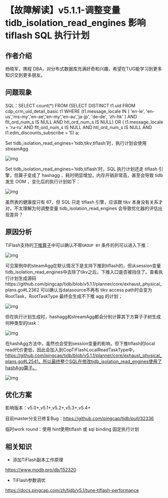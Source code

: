 # 【故障解读】v5.1.1-调整变量 tidb_isolation_read_engines 影响 tiflash SQL 执行计划

## 作者介绍

杨晓军，携程 DBA，对分布式数据库充满好奇和兴趣，希望在TUG能学习到更多知识交到更多朋友。



## 问题现象

SQL：SELECT count(*) FROM (SELECT DISTINCT t1.uid FROM cdp_crm_uid_detail_basic t1 WHERE (t1.message_locale IN ( 'en-ie', 'en-us','ms-my','en-ae','en-my','en-au','ja-jp', 'de-de', 'zh-hk' ) AND flt_ord_num_s IS NULL AND htl_ord_num_s IS NULL) OR ( t1.message_locale = 'ru-ru' AND       flt_ord_num_s IS NULL AND htl_ord_num_s IS NULL AND t1.edm_discounts_subscribe = 1)) a;

Set tidb_isolation_read_engines='tidb,tikv,tiflash'时，执行计划会使用streamAgg

![img](https://pingcap.feishu.cn/space/api/box/stream/download/asynccode/?code=ZGVkNzMxZDcyMGEyNjNjYjUzMzA1YTlmOTk0NGI0OTNfVVdCVW96djI5OHNuWmVBT1Btc1g3bU1hTEVRSVpRNU5fVG9rZW46Ym94Y25nM29FMXpyNlpWWVFWUmVWOXpnekpiXzE2NTAxNjQwMTk6MTY1MDE2NzYxOV9WNA)

Set tidb_isolation_read_engines='tidb,tiflash'时，SQL 执行计划还走 tiflash 引擎，但算子变成了 hashagg ，耗时明显增加，内存开销非常高，甚至会导致 tidb 发生 OOM ，变化后的执行计划如下：

![img](https://pingcap.feishu.cn/space/api/box/stream/download/asynccode/?code=OTNjMGE3MTg2ZGZmNjRhMDk0NThhNTkwOTIwNDAyZmVfaUR5QlFWZGVwMlV4dWZJUkUyZngwMWxVVE9va01yQXpfVG9rZW46Ym94Y25TZHpIQU9ZQW5pVU1sZ1B2OHdsakxmXzE2NTAxNjQwMTk6MTY1MDE2NzYxOV9WNA)

虽然表的健康度只有 67，但 SQL 只走 tiflash 引擎，应该跟 tikv 本身没有关系才对，不太理解为何调整变量 tidb_isolation_read_engines 会导致优化器的评估出现差异？



## 原因分析

TiFlash支持的[下推算子](https://docs.pingcap.com/zh/tidb/v5.1/use-tiflash#tiflash-支持的计算下推)中可以确认不带`GROUP BY` 条件的列可以进入下推：

![img](https://pingcap.feishu.cn/space/api/box/stream/download/asynccode/?code=YzFjMDdjOTI4ZDkzNDc2NTkxMjBhOTRkYjYxZjJjNDFfMURYNnVxaTBVNmJvTVh6NlN0OHV4cDJJdEhQaGdvRUhfVG9rZW46Ym94Y25JWUVLREhYaW8zRUx1RHNieTl0UTNkXzE2NTAxNjQwMTk6MTY1MDE2NzYxOV9WNA)

可见案例中的steamAgg在默认情况下是支持下推到tiflash的，但从session变量tidb_isolation_read_engines中去除了tikv之后，下推入口是否被挡住了。查看执行计划生成源码https://github.com/pingcap/tidb/blob/v5.1.1/planner/core/exhaust_physical_plans.go#L2362 可以确认当datasource不再有 tikv access path时会变为RootTask，RootTaskType 最终会生成不下推 agg 的计划；

![img](https://pingcap.feishu.cn/space/api/box/stream/download/asynccode/?code=MDhlM2E4Y2YyMDM4MmM3NGI0ZDc2ZWM2ZDUzNDlhMmFfRk1jaWF6SHdWc2JXWmNGVkp5M25FaTNjaFc5SVV2blBfVG9rZW46Ym94Y241SUY1bURhelFTd2N3a2VxOHpYenJnXzE2NTAxNjQwMTk6MTY1MDE2NzYxOV9WNA)

但在执行计划生成时，hashagg和streamAgg都会分别计算其下方算子子树生成何种类型的task：

![img](https://pingcap.feishu.cn/space/api/box/stream/download/asynccode/?code=NGIxYWQ0NjNkOTM4N2NkNGY1NzRiYWJhOTE0ZGNhZDNfWTZoS3dhc1ZCeVNDUHZWem9PM0c5M29nbDBHTXAwWnJfVG9rZW46Ym94Y25NclVwbVI0TWtrWjltVzJMdGU4U2ZnXzE2NTAxNjQwMTk6MTY1MDE2NzYxOV9WNA)

在hashAgg方法中，虽然也会受到session变量的影响，但下推tiflash的local read代价更低，因此会加入到CopTiFlashLocalReadTaskType中，https://github.com/pingcap/tidb/blob/v5.1.1/planner/core/exhaust_physical_plans.go#L2541，所以最终整个SQL在修改tidb_isolation_read_engines使用了hashAgg算子。



![img](https://pingcap.feishu.cn/space/api/box/stream/download/asynccode/?code=NDJhYmFhZDAyNTg0Yzc3MjcwZDgzNDUyNTg4NGVhZGFfWnJzTHVJOEJiNHdidTFTV09EQW1LQXBKR3ZwTDNFbEtfVG9rZW46Ym94Y25abk1XZ0hxb1F4cWZOQ2N1alYxeEdkXzE2NTAxNjQwMTk6MTY1MDE2NzYxOV9WNA)





## 优化方案

影响版本：v5.0+,v5.1+,v5.2+,v5.3+,v5.4+

目前master分支已修复Bug：https://github.com/pingcap/tidb/pull/32336

临时work round：使用 hint使用tiflash 或 sql binding 固定执行计划



## 相关知识

- 添加TiFlash副本工作原理

https://www.modb.pro/db/152320

- TiFlash参数调优

https://docs.pingcap.com/zh/tidb/v5.1/tune-tiflash-performance